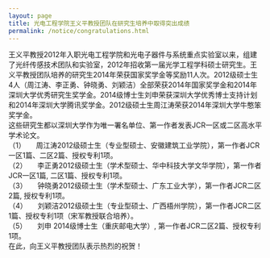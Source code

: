 ```yaml
---
layout: page
title: 光电工程学院王义平教授团队在研究生培养中取得突出成绩
permalink: /notice/congratulations.html
---
```


王义平教授2012年入职光电工程学院和光电子器件与系统重点实验室以来，组建了光纤传感技术团队和实验室，2012年招收第一届光学工程学科硕士研究生。王义平教授团队培养的研究生2014年荣获国家奖学金等奖励11人次。2012级硕士生4人（周江涛、李正勇、钟晓勇、刘颖洁）全部荣获2014年国家奖学金和2014年深圳大学优秀研究生奖学金。2014级博士生刘申荣获深圳大学优秀博士支持计划和2014年深圳大学腾讯奖学金。2012级硕士生周江涛荣获2014年深圳大学牛憨笨奖学金。<br>
这些研究生都以深圳大学作为唯一署名单位、第一作者发表JCR一区或二区高水平学术论文。<br>
（1）　　周江涛2012级硕士生（专业型硕士、安徽建筑工业学院），第一作者JCR一区1篇、二区2篇、授权专利1项。<br>
（2）　　李正勇2012级硕士生（学术型硕士、华中科技大学文华学院），第一作者JCR一区1篇, 二区1篇、授权专利1项。<br>
（3）　　钟晓勇2012级硕士生（学术型硕士、广东工业大学），第一作者JCR二区2篇, 授权专利1项。<br>
（4）　　刘颖洁2012级硕士生（专业型硕士、广西梧州学院），第一作者JCR二区1篇、授权专利1项（宋军教授联合培养）。<br>
（5）　　刘申 2014级博士生（重庆邮电大学）, 第一作者JCR二区2篇、授权专利1项。<br>
在此，向王义平教授团队表示热烈的祝贺！